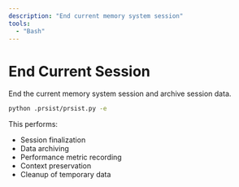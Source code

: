 ```yaml
---
description: "End current memory system session"
tools:
  - "Bash"
---
```


# End Current Session

End the current memory system session and archive session data.

```bash
python .prsist/prsist.py -e
```

This performs:
- Session finalization
- Data archiving
- Performance metric recording
- Context preservation
- Cleanup of temporary data